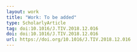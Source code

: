 ```yaml
---
layout: work
title: "Work: To be added"
type: ScholarlyArticle
tag: doi:10.1016/J.TIV.2018.12.016
doi: doi:10.1016/J.TIV.2018.12.016
url: https://doi.org/10.1016/J.TIV.2018.12.016
---
```

